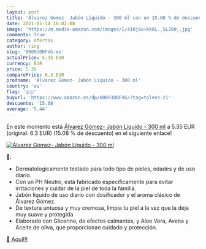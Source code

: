 ```yaml
---
layout: post
title: 'Álvarez Gómez- Jabón Líquido - 300 ml con un 15.08 % de descuento'
date: 2021-01-14 16:02:08
image: 'https://m.media-amazon.com/images/I/410j8u+kX6L._SL200_.jpg'
comments: true
category: ofertas
author: ring
slug: 'B0093ORFVG-es'
actualPrice: 5.35 EUR
currency: EUR
price: 5.35
comparePrice: 6.3 EUR
prodname: 'Álvarez Gómez- Jabón Líquido - 300 ml'
country: 'es'
flag: '🇪🇸'
buyurl: 'https://www.amazon.es/dp/B0093ORFVG/?tag=tolees-21'
descuento: '15.08'
average: '5.44'
---
```


En este momento está [Álvarez Gómez- Jabón Líquido - 300 ml](https://www.amazon.es/dp/B0093ORFVG/?tag=tolees-21) a 5.35 EUR (original: 6.3 EUR) (15.08 %  de descuento) en el siguiente enlace!

[![Álvarez Gómez- Jabón Líquido - 300 ml](https://m.media-amazon.com/images/I/410j8u+kX6L._SL200_.jpg)](https://www.amazon.es/dp/B0093ORFVG/?tag=tolees-21)

🔎:

- Dermatologicamente testado para todo tipo de pieles, edades y de uso diario.
- Con un PH Neutro, está fabricado específicamente para evitar irritaciones y cuidar de la piel de toda la familia.
- Jabón líquido de uso diario con dosificador y el aroma clásico de Álvarez Gómez.
- De textura untuosa y muy cremosa, limpia tu piel a la vez que la deja muy suave y protegida.
- Elaborado con Glicerina, de efectos calmantes, y Aloe Vera, Avena y Aceite de oliva, que proporcionan cuidado y protección.

[🛒 Aquí!!!](https://www.amazon.es/dp/B0093ORFVG/?tag=tolees-21)
